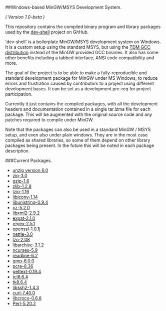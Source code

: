 ##Windows-based MinGW/MSYS Development System.

_( Version 1.0-beta )_  

This repository contains the compiled binary program and library packages used by the [dev-shell](https://github.com/seapagan/dev-shell) project on GitHub.  

'dev-shell' is a boilerplate MinGW/MSYS development system on Windows. It is a custom setup using the standard MSYS, but using the [TDM GCC distribution](http://tdm-gcc.tdragon.net/) instead of the MinGW provided GCC binaries. It also has some other benefits including a tabbed interface, ANSI code compatibility and more.

The goal of the project is to be able to make a fully-reproducible and standard development package for MinGW under MS Windows, to reduce errors and frustration caused by contributors to a project using different development bases. It can be set as a development pre-req for project participation.

Currently it just contains the compiled packages, with all the development headers and documentation contained in a single tar.lzma file for each package. This will be augmented with the original source code and any patches required to compile under MinGW.

Note that the packages can also be used in a standard MinGW / MSYS setup, and even also under plain windows. They are in the most case compiled as shared libraries, so some of them depend on other library packages being present. In the future this will be noted in each package description.

###Current Packages.
 - [unzip version 6.0](http://sourceforge.net/projects/devshellbuilds/files/unzip-6.0/unzip-6.0-mingw32-bin.tar.lzma/download)  
 - [zip-3.0](http://sourceforge.net/projects/devshellbuilds/files/zip-3.0/zip-3.0-mingw32-bin.tar.lzma/download)  
 - [gzip-1.6](http://sourceforge.net/projects/devshellbuilds/files/gzip-1.6/gzip-1.6-mingw32-bin.tar.lzma/download)  
 - [zlib-1.2.8](http://sourceforge.net/projects/devshellbuilds/files/zlib-1.2.8/zlib-1.2.8-mingw32-full.tar.lzma/download)  
 - [lzip-1.16](http://sourceforge.net/projects/devshellbuilds/files/lzip-1.16/lzip-1.16-mingw32-full.tar.lzma/download)  
 - [libiconv-1.14](http://sourceforge.net/projects/devshellbuilds/files/libiconv-1.14/libiconv-1.14-mingw32-full.tar.lzma/download)
 - [libunistring-0.9.4](http://sourceforge.net/projects/devshellbuilds/files/libunistring-0.9.4/libunistring-0.9.4-mingw32-full.tar.lzma/download)
 - [xz-5.2.0](http://sourceforge.net/projects/devshellbuilds/files/xz-5.2.0/xz-5.2.0-mingw32-full.tar.lzma/download)
 - [libxml2-2.9.2](http://sourceforge.net/projects/devshellbuilds/files/libxml2-2.9.2/libxml2-2.9.2-mingw32-full.tar.lzma/download)
 - [expat-2.1.0](http://sourceforge.net/projects/devshellbuilds/files/expat-2.1.0/expat-2.1.0-mingw32-full.tar.lzma/download)
 - [regex-2.5.1](http://sourceforge.net/projects/devshellbuilds/files/regex-2.5.1/regex-2.5.1-mingw32-full.tar.lzma/download)
 - [openssl-1.0.1j](]http://sourceforge.net/projects/devshellbuilds/files/openssl-1.0.1j/openssl-1.0.1j-mingw32-full.tar.lzma/download)
 - [nettle-3.0](http://sourceforge.net/projects/devshellbuilds/files/nettle-3.0/nettle-3.0-mingw32-full.tar.lzma/download)
 - [lzo-2.08](http://sourceforge.net/projects/devshellbuilds/files/lzo-2.08/lzo-2.08-mingw32-full.tar.lzma/download)
 - [libarchive-3.1.2](http://sourceforge.net/projects/devshellbuilds/files/libarchive-3.1.2/libarchive-3.1.2-mingw32-full.tar.lzma/download)
 - [ncurses-5.9](http://sourceforge.net/projects/devshellbuilds/files/ncurses-5.9/ncurses-5.9-mingw32-full.tar.lzma/download)
 - [readline-6.2](http://sourceforge.net/projects/devshellbuilds/files/readline-6.2/readline-6.2-mingw32-full.tar.lzma/download)
 - [gmp-6.0.0](http://sourceforge.net/projects/devshellbuilds/files/gmp-6.0.0/gmp-6.0.0-mingw32-full-SHARED.tar.lzma/download)
 - [pcre-8.36](http://sourceforge.net/projects/devshellbuilds/files/pcre-8.36/pcre-8.36-mingw32-full.tar.lzma/download)
 - [gettext-0.19.4](http://sourceforge.net/projects/devshellbuilds/files/gettext-0.19.4/gettext-0.19.4-mingw32-full.tar.lzma/download)
 - [tcl8.6.4](http://sourceforge.net/projects/devshellbuilds/files/tcl8.6.4/tcl8.6.4-mingw32-full.tar.lzma/download)
 - [tk8.6.4](http://sourceforge.net/projects/devshellbuilds/files/tk8.6.4/tk8.6.4-mingw32-full.tar.lzma/download)
 - [libssh2-1.4.3](http://sourceforge.net/projects/devshellbuilds/files/libssh2-1.4.3/libssh2-1.4.3-mingw32-full.tar.lzma/download)
 - [curl-7.40.0](http://sourceforge.net/projects/devshellbuilds/files/curl-7.40.0/curl-7.40.0-mingw32-full.tar.lzma/download)
 - [libcroco-0.6.8](http://sourceforge.net/projects/devshellbuilds/files/libcroco-0.6.8/libcroco-0.6.8-mingw32-full.tar.lzma/download)
 - [Perl-5.20.2](http://sourceforge.net/projects/devshellbuilds/files/perl-5.20.2/perl-5.20.2-1-mingw32.tar.lzma/download)